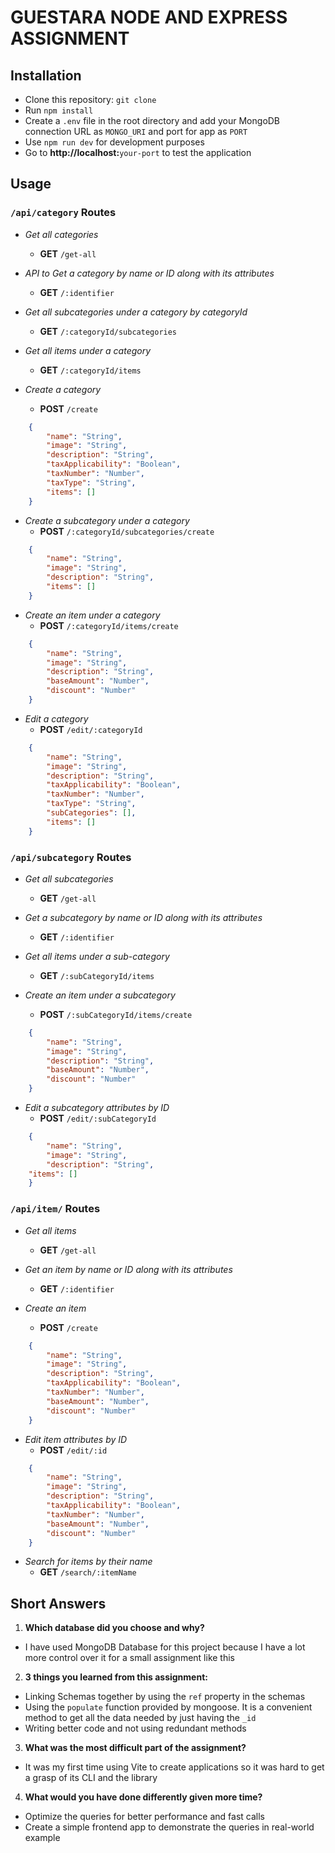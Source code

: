 # GUESTARA NODE AND EXPRESS ASSIGNMENT

## Installation

- Clone this repository: `git clone`
- Run `npm install`
- Create a `.env` file in the root directory and add your MongoDB connection URL as `MONGO_URI` and port for app as `PORT`
- Use `npm run dev` for development purposes
- Go to **http://localhost:**`your-port` to test the application

## Usage

### `/api/category` Routes

- *Get all categories*
  -  **GET**  `/get-all` 

- *API to Get a category by name or ID along with its attributes*
  -  **GET**  `/:identifier`

- *Get all subcategories under a category by categoryId*
  -  **GET**  `/:categoryId/subcategories`

- *Get all items under a category*
  -  **GET**  `/:categoryId/items`

- *Create a category*
  -  **POST**  `/create`
```JSON
	{
		"name": "String",
		"image": "String",
		"description": "String",
		"taxApplicability": "Boolean",
		"taxNumber": "Number",
		"taxType": "String",
		"items": []
	}
```

- *Create a subcategory under a category*
  -  **POST**  `/:categoryId/subcategories/create`
```JSON
	{
		"name": "String",
		"image": "String",
		"description": "String",
		"items": []
	}
```
  
- *Create an item under a category*
  -  **POST**  `/:categoryId/items/create`
```JSON
	{
		"name": "String",
		"image": "String",
		"description": "String",
		"baseAmount": "Number",
		"discount": "Number"
	}
```
  
- *Edit a category*
  -  **POST**  `/edit/:categoryId`
```JSON
	{
		"name": "String",
		"image": "String",
		"description": "String",
		"taxApplicability": "Boolean",
		"taxNumber": "Number",
		"taxType": "String",
		"subCategories": [],
		"items": []
	}
```
  
### `/api/subcategory` Routes

- *Get all subcategories*
  -  **GET**  `/get-all`
  
- *Get a subcategory by name or ID along with its attributes*
  -  **GET**  `/:identifier`

- *Get all items under a sub-category*
  -  **GET**  `/:subCategoryId/items`

- *Create an item under a subcategory*
  -  **POST**  `/:subCategoryId/items/create`
```JSON
	{
		"name": "String",
		"image": "String",
		"description": "String",
		"baseAmount": "Number",
		"discount": "Number"
	}
```
  
- *Edit a subcategory attributes by ID*
  -  **POST**  `/edit/:subCategoryId`
```JSON
	{
		"name": "String",
		"image": "String",
		"description": "String",
    "items": []
	}
```

### `/api/item/` Routes

- *Get all items*
  -  **GET**  `/get-all`

- *Get an item by name or ID along with its attributes*
  -  **GET**  `/:identifier`

- *Create an item*
  -  **POST**  `/create`
```JSON
	{
		"name": "String",
		"image": "String",
		"description": "String",
		"taxApplicability": "Boolean",
		"taxNumber": "Number",
		"baseAmount": "Number",
		"discount": "Number"
	}
```

- *Edit item attributes by ID*
  -  **POST**  `/edit/:id`
```JSON
	{
		"name": "String",
		"image": "String",
		"description": "String",
		"taxApplicability": "Boolean",
		"taxNumber": "Number",
		"baseAmount": "Number",
		"discount": "Number"
	}
```

- *Search for items by their name*
  -  **GET**  `/search/:itemName`

## Short Answers

1.  **Which database did you choose and why?**
  - I have used MongoDB Database for this project because I have a lot more control over it for a small assignment like this

2.  **3 things you learned from this assignment:**
  - Linking Schemas together by using the `ref` property in the schemas
  - Using the `populate` function provided by mongoose. It is a convenient method to get all the data needed by just having the `_id`
  - Writing better code and not using redundant methods

3.  **What was the most difficult part of the assignment?**
  - It was my first time using Vite to create applications so it was hard to get a grasp of its CLI and the library

4.  **What would you have done differently given more time?**
  - Optimize the queries for better performance and fast calls
  - Create a simple frontend app to demonstrate the queries in real-world example
